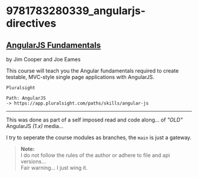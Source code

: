 # 9781783280339_angularjs-directives

## [AngularJS Fundamentals](https://app.pluralsight.com/library/courses/angularjs-fundamentals/)
by Jim Cooper and Joe Eames

This course will teach you the Angular fundamentals required to create testable, MVC-style single page applications with AngularJS.

```
Pluralsight

Path: AngularJS
-> https://app.pluralsight.com/paths/skills/angular-js
```

___

This was done as part of a self imposed read and code along... of _&quot;OLD&quot;_ AngularJS _(1.x)_ media...

I try to seperate the course modules as branches, the `main` is just a gateway.

> **Note:**  
> I do not follow the rules of the author or adhere to file and api versions...  
> Fair warning... I just wing it.
